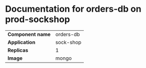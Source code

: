 # Documentation for orders-db on prod-sockshop

|||
| --- | ---- |
| **Component name** | orders-db |
| **Application** | sock-shop |
| **Replicas** | 1 |
| **Image** | mongo |

